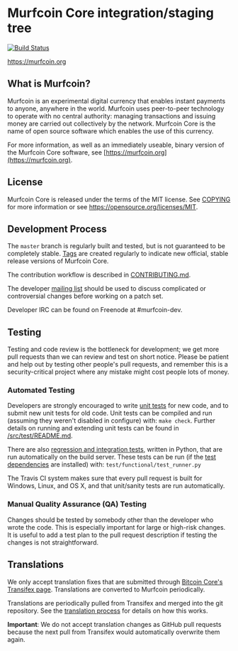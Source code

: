 Murfcoin Core integration/staging tree
=====================================

[![Build Status](https://travis-ci.org/cryptonexii/murfcoin.svg?branch=master)](https://travis-ci.org/cryptonexii/murfcoin)

https://murfcoin.org

What is Murfcoin?
----------------

Murfcoin is an experimental digital currency that enables instant payments to
anyone, anywhere in the world. Murfcoin uses peer-to-peer technology to operate
with no central authority: managing transactions and issuing money are carried
out collectively by the network. Murfcoin Core is the name of open source
software which enables the use of this currency.

For more information, as well as an immediately useable, binary version of
the Murfcoin Core software, see [https://murfcoin.org](https://murfcoin.org).

License
-------

Murfcoin Core is released under the terms of the MIT license. See [COPYING](COPYING) for more
information or see https://opensource.org/licenses/MIT.

Development Process
-------------------

The `master` branch is regularly built and tested, but is not guaranteed to be
completely stable. [Tags](https://github.com/cryptonexii/murfcoin/tags) are created
regularly to indicate new official, stable release versions of Murfcoin Core.

The contribution workflow is described in [CONTRIBUTING.md](CONTRIBUTING.md).

The developer [mailing list](https://groups.google.com/forum/#!forum/murfcoin-dev)
should be used to discuss complicated or controversial changes before working
on a patch set.

Developer IRC can be found on Freenode at #murfcoin-dev.

Testing
-------

Testing and code review is the bottleneck for development; we get more pull
requests than we can review and test on short notice. Please be patient and help out by testing
other people's pull requests, and remember this is a security-critical project where any mistake might cost people
lots of money.

### Automated Testing

Developers are strongly encouraged to write [unit tests](src/test/README.md) for new code, and to
submit new unit tests for old code. Unit tests can be compiled and run
(assuming they weren't disabled in configure) with: `make check`. Further details on running
and extending unit tests can be found in [/src/test/README.md](/src/test/README.md).

There are also [regression and integration tests](/test), written
in Python, that are run automatically on the build server.
These tests can be run (if the [test dependencies](/test) are installed) with: `test/functional/test_runner.py`

The Travis CI system makes sure that every pull request is built for Windows, Linux, and OS X, and that unit/sanity tests are run automatically.

### Manual Quality Assurance (QA) Testing

Changes should be tested by somebody other than the developer who wrote the
code. This is especially important for large or high-risk changes. It is useful
to add a test plan to the pull request description if testing the changes is
not straightforward.

Translations
------------

We only accept translation fixes that are submitted through [Bitcoin Core's Transifex page](https://www.transifex.com/projects/p/bitcoin/).
Translations are converted to Murfcoin periodically.

Translations are periodically pulled from Transifex and merged into the git repository. See the
[translation process](doc/translation_process.md) for details on how this works.

**Important**: We do not accept translation changes as GitHub pull requests because the next
pull from Transifex would automatically overwrite them again.
